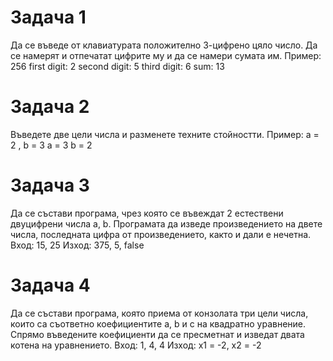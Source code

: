 # Задача 1
Да се въведе от клавиатурата положително 3-цифрено цяло число. Да се намерят и отпечатат цифрите му и да се намери сумата им.
Пример: 256
first digit: 2
second digit: 5
third digit: 6
sum: 13
 
# Задача 2
Въведете две цели числа и разменете техните стойностти.
Пример: а = 2 , b = 3
a = 3
b = 2

# Задача 3
Да се състави програма, чрез която се въвеждат 2 естествени двуцифрени числа a, b. Програмата да изведе произведението на двете числа, последната цифра от произведението, както и дали е нечетна.
Вход: 15, 25
Изход: 375, 5, false

# Задача 4 
Да се състави програма, която приема от конзолата три цели числа, които са съответно коефициентите a, b и c на квадратно уравнение. Спрямо въведените коефициенти да се пресметнат и изведат двата котена на уравнението.
Вход: 1, 4, 4
Изход: x1 = -2, x2 = -2
